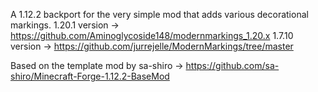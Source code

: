  A 1.12.2 backport for the very simple mod that adds various decorational markings.
 1.20.1 version -> https://github.com/Aminoglycoside148/modernmarkings_1.20.x
 1.7.10 version -> https://github.com/jurrejelle/ModernMarkings/tree/master
 
 Based on the template mod by sa-shiro -> https://github.com/sa-shiro/Minecraft-Forge-1.12.2-BaseMod
